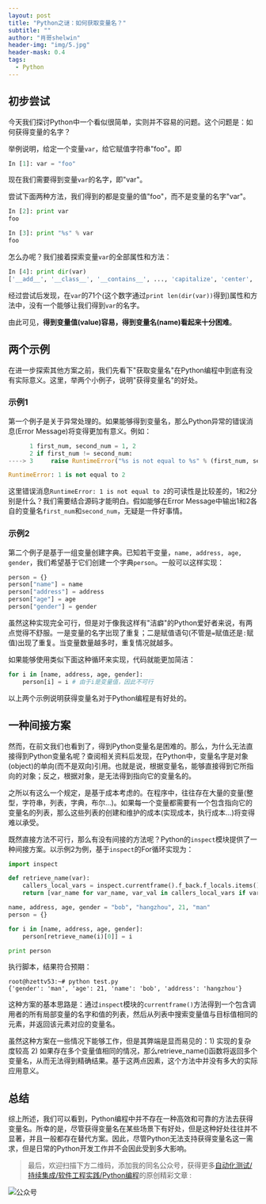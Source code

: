 ```yaml
---
layout: post
title: "Python之谜：如何获取变量名？"
subtitle: ""
author: "肖哥shelwin"
header-img: "img/5.jpg"
header-mask: 0.4
tags:
  - Python
---
```

## 初步尝试
今天我们探讨Python中一个看似很简单，实则并不容易的问题。这个问题是：如何获得变量的名字？

举例说明，给定一个变量`var`，给它赋值字符串"foo"。即
```python
In [1]: var = "foo"
```
现在我们需要得到变量`var`的名字，即"var"。

尝试下面两种方法，我们得到的都是变量的值"foo"，而不是变量的名字"var"。
```python
In [2]: print var
foo

In [3]: print "%s" % var
foo
```
怎么办呢？我们接着探索变量`var`的全部属性和方法：
```python
In [4]: print dir(var)
['__add__', '__class__', '__contains__', ..., 'capitalize', 'center', ...]
```
经过尝试后发现，在`var`的71个(这个数字通过`print len(dir(var))`得到)属性和方法中，没有一个能够让我们得到`var`的名字。

由此可见，**得到变量值(value)容易，得到变量名(name)看起来十分困难**。
## 两个示例
在进一步探索其他方案之前，我们先看下"获取变量名"在Python编程中到底有没有实际意义。这里，举两个小例子，说明"获得变量名"的好处。
### 示例1
第一个例子是关于异常处理的。如果能够得到变量名，那么Python异常的错误消息(Error Message)将变得更加有意义。例如：
```python
      1 first_num, second_num = 1, 2
      2 if first_num != second_num:
----> 3     raise RuntimeError("%s is not equal to %s" % (first_num, second_num))

RuntimeError: 1 is not equal to 2
```
这里错误消息`RuntimeError: 1 is not equal to 2`的可读性是比较差的，1和2分别是什么？我们需要结合源码才能明白。假如能够在Error Message中输出1和2各自的变量名`first_num`和`second_num`，无疑是一件好事情。
### 示例2
第二个例子是基于一组变量创建字典。已知若干变量，`name, address, age, gender`，我们希望基于它们创建一个字典`person`。一般可以这样实现：
```python
person = {}
person["name"] = name
person["address"] = address
person["age"] = age
person["gender"] = gender
```
虽然这种实现完全可行，但是对于像我这样有"洁癖"的Python爱好者来说，有两点觉得不舒服。一是变量的名字出现了重复；二是赋值语句(不管是`=`赋值还是`:`赋值)出现了重复。当变量数量越多时，重复情况就越多。

如果能够使用类似下面这种循环来实现，代码就能更加简洁：
```python
for i in [name, address, age, gender]:
    person[i] = i # 由于i是变量值，因此不可行
```
以上两个示例说明获得变量名对于Python编程是有好处的。
## 一种间接方案
然而，在前文我们也看到了，得到Python变量名是困难的。那么，为什么无法直接得到Python变量名呢？查阅相关资料后发现，在Python中，变量名字是对象(object)的单向(而不是双向)引用。也就是说，根据变量名，能够直接得到它所指向的对象；反之，根据对象，是无法得到指向它的变量名的。

之所以有这么一个规定，是基于成本考虑的。在程序中，往往存在大量的变量(整型，字符串，列表，字典，布尔...)。如果每一个变量都需要有一个包含指向它的变量名的列表，那么这些列表的创建和维护的成本(实现成本，执行成本...)将变得难以承受。

既然直接方法不可行，那么有没有间接的方法呢？Python的`inspect`模块提供了一种间接方案。以示例2为例，基于`inspect`的For循环实现为：
```python
import inspect

def retrieve_name(var):
    callers_local_vars = inspect.currentframe().f_back.f_locals.items()
    return [var_name for var_name, var_val in callers_local_vars if var_val is var]

name, address, age, gender = "bob", "hangzhou", 21, "man"
person = {}

for i in [name, address, age, gender]:
    person[retrieve_name(i)[0]] = i

print person
```
执行脚本，结果符合预期：
```shell
root@hzettv53:~# python test.py
{'gender': 'man', 'age': 21, 'name': 'bob', 'address': 'hangzhou'}
```
这种方案的基本思路是：通过`inspect`模块的`currentframe()`方法得到一个包含调用者的所有局部变量的名字和值的列表，然后从列表中搜索变量值与目标值相同的元素，并返回该元素对应的变量名。

虽然这种方案在一些情况下能够工作，但是其弊端是显而易见的：1) 实现的复杂度较高 2) 如果存在多个变量值相同的情况，那么retrieve_name()函数将返回多个变量名，从而无法得到精确结果。基于这两点因素，这个方法中并没有多大的实际应用意义。
## 总结
综上所述，我们可以看到，Python编程中并不存在一种高效和可靠的方法去获得变量名。所幸的是，尽管获得变量名在某些场景下有好处，但是这种好处往往并不显著，并且一般都存在替代方案。因此，尽管Python无法支持获得变量名这一需求，但是日常的Python开发工作并不会因此受到多大影响。

> 最后，欢迎扫描下方二维码，添加我的同名公众号，获得更多[自动化测试/持续集成/软件工程实践/Python编程](https://slxiao.github.io/2019/06/30/who-am-i/)的原创精彩文章 :

![公众号](https://slxiao.github.io/img/wechat-public.png)